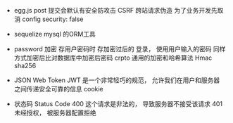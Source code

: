 - egg.js post 提交会默认有安全防攻击
  CSRF 跨站请求伪造
  为了业务开发先取消  config security: false

- sequelize mysql 的ORM工具

- password 加密
  存用户密码时 存加密过后的
  登录， 使用用户输入的密码 同样方式加密后比对数据库中加密后密码
  crpto 通用的加密和哈希算法     Hmac  sha256

- JSON Web Token JWT 是一个非常轻巧的规范， 允许我们在用户和服务器之间传递安全可靠的信息 cookie

- 状态码 Status Code
  400  这个请求是非法的， 导致服务器不接受该请求
  401  未经授权， 被服务器配置拒绝